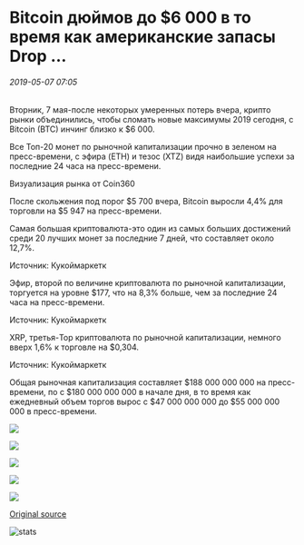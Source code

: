 # Bitcoin дюймов до $6 000 в то время как американские запасы Drop ...

###### 2019-05-07 07:05

Вторник, 7 мая-после некоторых умеренных потерь вчера, крипто рынки объединились, чтобы сломать новые максимумы 2019 сегодня, с Bitcoin (BTC) инчинг близко к $6 000.

Все Топ-20 монет по рыночной капитализации прочно в зеленом на пресс-времени, с эфира (ETH) и тезос (XTZ) видя наибольшие успехи за последние 24 часа на пресс-времени.

Визуализация рынка от Coin360

После скольжения под порог $5 700 вчера, Bitcoin выросли 4,4% для торговли на $5 947 на пресс-времени.

Самая большая криптовалюта-это один из самых больших достижений среди 20 лучших монет за последние 7 дней, что составляет около 12,7%.

Источник: Кукоймаркетк

Эфир, второй по величине криптовалюта по рыночной капитализации, торгуется на уровне $177, что на 8,3% больше, чем за последние 24 часа на пресс-времени.

Источник: Кукоймаркетк

XRP, третья-Top криптовалюта по рыночной капитализации, немного вверх 1,6% к торговле на $0,304.

Источник: Кукоймаркетк

Общая рыночная капитализация составляет $188 000 000 000 на пресс-времени, по с $180 000 000 000 в начале дня, в то время как ежедневный объем торгов вырос с $47 000 000 000 до $55 000 000 000 в пресс-времени.

![](https://s3.cointelegraph.com/storage/uploads/view/cb4f90e7bc81dca74204c1d01502a58c.jpg)

![](https://s3.cointelegraph.com/storage/uploads/view/c6802b482dd1bf9576ba05936962683f.jpg)

![](https://s3.cointelegraph.com/storage/uploads/view/00b218afe763fc914123d1eae588701c.jpg)

![](https://s3.cointelegraph.com/storage/uploads/view/611bf76231b8b9edbd19d9e9a92f258b.jpg)

![](https://s3.cointelegraph.com/storage/uploads/view/d43cff258d1b4fdee1b386f348f07ff8.jpg)

[Original source](https://cointelegraph.com/news/bitcoin-inches-to-6-000-while-us-stocks-drop)

![stats](https://c.statcounter.com/11760860/0/a89fa40b/1/ "stats")